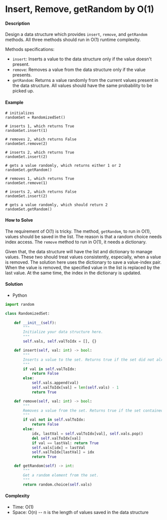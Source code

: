 # Insert, Remove, getRandom by O(1)

#### Description

Design a data structure which provides `insert`, `remove`, and `getRandom` methods. All three methods should run in O(1) runtime complexity.

Methods specifications:

- `insert`: Inserts a value to the data structure only if the value doesn't present.
- `remove`: Removes a value from the data structure only if the value presents.
- `getRandom`: Returns a value randomly from the current values present in the data structure. All values should have the same probability to be picked up.

#### Example

```
# initializes
randomSet = RandomizedSet()

# inserts 1, which returns True
randomSet.insert(1)

# removes 2, which returns False
randomSet.remove(2)

# inserts 2, which returns True
randomSet.insert(2)

# gets a value randomly, which returns either 1 or 2
randomSet.getRandom()

# removes 1, which returns True
randomSet.remove(1)

# inserts 2, which returns False
randomSet.insert(2)

# gets a value randomly, which should return 2
randomSet.getRandom()
```

#### How to Solve

The requirement of O(1) is tricky. The method, `getRandom`, to run in O(1), values should be saved in the list. The reason is that a random choice needs index access.
The `remove` method to run in O(1), it needs a dictionary. 

Given that, the data structure will have the list and dictionary to manage values. These two should treat values consistently, especially, when a value is removed.
The solution here uses the dictionary to save a value-index pair. When the value is removed, the specified value in the list is replaced by the last value. At the same time, the index in the dictionary is updated.

#### Solution

- Python

```python
import random

class RandomizedSet:
    
    def __init__(self):
        """
        Initialize your data structure here.
        """
        self.vals, self.valToIdx = [], {}

    def insert(self, val: int) -> bool:
        """
        Inserts a value to the set. Returns true if the set did not already contain the specified element.
        """
        if val in self.valToIdx:
            return False
        else:
            self.vals.append(val)
            self.valToIdx[val] = len(self.vals) - 1
            return True

    def remove(self, val: int) -> bool:
        """
        Removes a value from the set. Returns true if the set contained the specified element.
        """
        if val not in self.valToIdx:
            return False
        else:
            idx, lastVal = self.valToIdx[val], self.vals.pop()
            del self.valToIdx[val]
            if val == lastVal: return True
            self.vals[idx] = lastVal
            self.valToIdx[lastVal] = idx
            return True

    def getRandom(self) -> int:
        """
        Get a random element from the set.
        """
        return random.choice(self.vals)
```

#### Complexity

- Time: O(1)
- Space: O(n) -- n is the length of values saved in the data structure